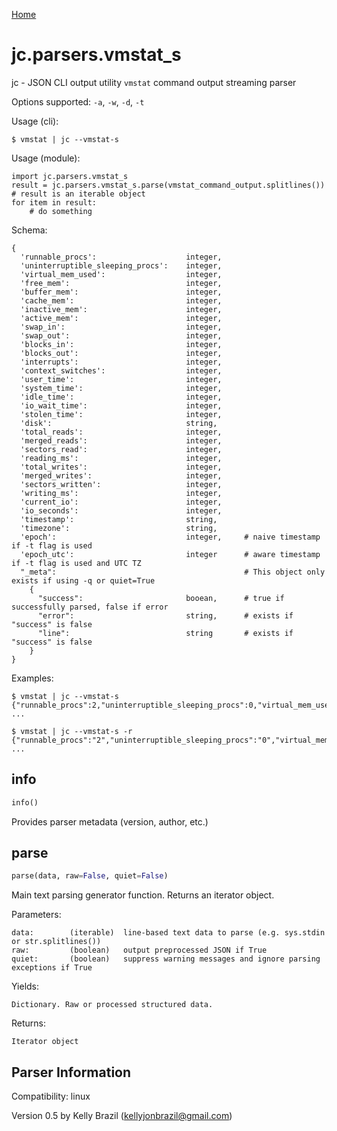 [Home](https://kellyjonbrazil.github.io/jc/)

# jc.parsers.vmstat_s
jc - JSON CLI output utility `vmstat` command output streaming parser

Options supported: `-a`, `-w`, `-d`, `-t`

Usage (cli):

    $ vmstat | jc --vmstat-s

Usage (module):

    import jc.parsers.vmstat_s
    result = jc.parsers.vmstat_s.parse(vmstat_command_output.splitlines())    # result is an iterable object
    for item in result:
        # do something

Schema:

    {
      'runnable_procs':                    integer,
      'uninterruptible_sleeping_procs':    integer,
      'virtual_mem_used':                  integer,
      'free_mem':                          integer,
      'buffer_mem':                        integer,
      'cache_mem':                         integer,
      'inactive_mem':                      integer,
      'active_mem':                        integer,
      'swap_in':                           integer,
      'swap_out':                          integer,
      'blocks_in':                         integer,
      'blocks_out':                        integer,
      'interrupts':                        integer,
      'context_switches':                  integer,
      'user_time':                         integer,
      'system_time':                       integer,
      'idle_time':                         integer,
      'io_wait_time':                      integer,
      'stolen_time':                       integer,
      'disk':                              string,
      'total_reads':                       integer,
      'merged_reads':                      integer,
      'sectors_read':                      integer,
      'reading_ms':                        integer,
      'total_writes':                      integer,
      'merged_writes':                     integer,
      'sectors_written':                   integer,
      'writing_ms':                        integer,
      'current_io':                        integer,
      'io_seconds':                        integer,
      'timestamp':                         string,
      'timezone':                          string,
      'epoch':                             integer,     # naive timestamp if -t flag is used
      'epoch_utc':                         integer      # aware timestamp if -t flag is used and UTC TZ
      "_meta":                                          # This object only exists if using -q or quiet=True
        {
          "success":                       booean,      # true if successfully parsed, false if error
          "error":                         string,      # exists if "success" is false
          "line":                          string       # exists if "success" is false
        }
    }

Examples:

    $ vmstat | jc --vmstat-s
    {"runnable_procs":2,"uninterruptible_sleeping_procs":0,"virtual_mem_used":0,"free_mem":2794468,"buffer_mem":2108,"cache_mem":741208,"inactive_mem":null,"active_mem":null,"swap_in":0,"swap_out":0,"blocks_in":1,"blocks_out":3,"interrupts":29,"context_switches":57,"user_time":0,"system_time":0,"idle_time":99,"io_wait_time":0,"stolen_time":0,"timestamp":null,"timezone":null}
    ...

    $ vmstat | jc --vmstat-s -r
    {"runnable_procs":"2","uninterruptible_sleeping_procs":"0","virtual_mem_used":"0","free_mem":"2794468","buffer_mem":"2108","cache_mem":"741208","inactive_mem":null,"active_mem":null,"swap_in":"0","swap_out":"0","blocks_in":"1","blocks_out":"3","interrupts":"29","context_switches":"57","user_time":"0","system_time":"0","idle_time":"99","io_wait_time":"0","stolen_time":"0","timestamp":null,"timezone":null}
    ...


## info
```python
info()
```
Provides parser metadata (version, author, etc.)

## parse
```python
parse(data, raw=False, quiet=False)
```

Main text parsing generator function. Returns an iterator object.

Parameters:

    data:        (iterable)  line-based text data to parse (e.g. sys.stdin or str.splitlines())
    raw:         (boolean)   output preprocessed JSON if True
    quiet:       (boolean)   suppress warning messages and ignore parsing exceptions if True

Yields:

    Dictionary. Raw or processed structured data.

Returns:

    Iterator object

## Parser Information
Compatibility:  linux

Version 0.5 by Kelly Brazil (kellyjonbrazil@gmail.com)
